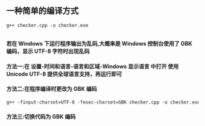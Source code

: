 ## 一种简单的编译方式

```txt
g++ checker.cpp -o checker.exe
```

##

#### 若在 Windows 下运行程序输出为乱码,大概率是 Windows 控制台使用了 GBK 编码，显示 UTF-8 字符时出现乱码

#### 方法一:在 设置-时间和语言-语言和区域-Windows 显示语言 中打开 使用 Unicode UTF-8 提供全球语言支持，再运行即可

#### 方法二:在程序编译时更改为 GBK 编码
```txt
g++ -finput-charset=UTF-8 -fexec-charset=GBK checker.cpp -o checker.exe
```

#### 方法三:切换代码为 GBK 编码
